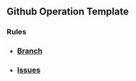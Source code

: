 ## Github Operation Template

### Rules

-   ### [Branch](docs/Branch-Rules.pdf)

-   ### [Issues](doc/Issues-Rules.pdf)
